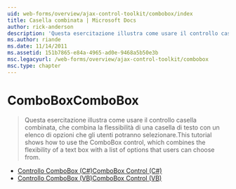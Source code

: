 ```yaml
---
uid: web-forms/overview/ajax-control-toolkit/combobox/index
title: Casella combinata | Microsoft Docs
author: rick-anderson
description: 'Questa esercitazione illustra come usare il controllo casella combinata, che combina la flessibilità di una casella di testo con un elenco di opzioni che gli utenti potranno selezionare.'
ms.author: riande
ms.date: 11/14/2011
ms.assetid: 151b7865-e84a-4965-ad0e-9468a5b50e3b
msc.legacyurl: /web-forms/overview/ajax-control-toolkit/combobox
msc.type: chapter
---
```

<a name="combobox"></a><span data-ttu-id="d24e9-103">ComboBox</span><span class="sxs-lookup"><span data-stu-id="d24e9-103">ComboBox</span></span>
====================
> <span data-ttu-id="d24e9-104">Questa esercitazione illustra come usare il controllo casella combinata, che combina la flessibilità di una casella di testo con un elenco di opzioni che gli utenti potranno selezionare.</span><span class="sxs-lookup"><span data-stu-id="d24e9-104">This tutorial shows how to use the ComboBox control, which combines the flexibility of a text box with a list of options that users can choose from.</span></span>


- [<span data-ttu-id="d24e9-105">Controllo ComboBox (C#)</span><span class="sxs-lookup"><span data-stu-id="d24e9-105">ComboBox Control (C#)</span></span>](how-do-i-use-the-combobox-control-cs.md)
- [<span data-ttu-id="d24e9-106">Controllo ComboBox (VB)</span><span class="sxs-lookup"><span data-stu-id="d24e9-106">ComboBox Control (VB)</span></span>](how-do-i-use-the-combobox-control-vb.md)
